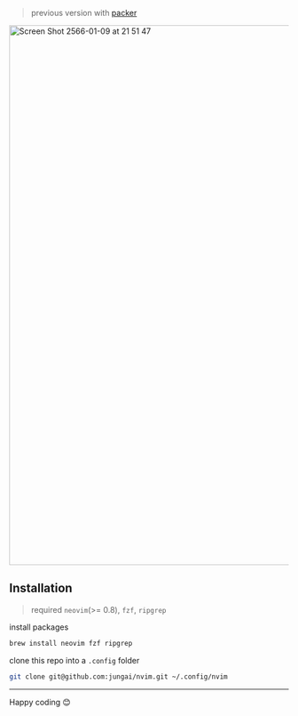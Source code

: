 > previous version with [packer](https://github.com/jungai/nvim/tree/packer)

<img width="971" alt="Screen Shot 2566-01-09 at 21 51 47" src="https://user-images.githubusercontent.com/32437056/211336823-73ff9809-434f-4baf-afe2-73dcc2b64989.png">

## Installation

> required `neovim`(>= 0.8), `fzf`, `ripgrep`

install packages

```bash
brew install neovim fzf ripgrep
```

clone this repo into a `.config` folder

```bash
git clone git@github.com:jungai/nvim.git ~/.config/nvim
```

---

Happy coding 😊